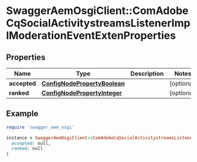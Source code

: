 # SwaggerAemOsgiClient::ComAdobeCqSocialActivitystreamsListenerImplModerationEventExtenProperties

## Properties

| Name | Type | Description | Notes |
| ---- | ---- | ----------- | ----- |
| **accepted** | [**ConfigNodePropertyBoolean**](ConfigNodePropertyBoolean.md) |  | [optional] |
| **ranked** | [**ConfigNodePropertyInteger**](ConfigNodePropertyInteger.md) |  | [optional] |

## Example

```ruby
require 'swagger_aem_osgi'

instance = SwaggerAemOsgiClient::ComAdobeCqSocialActivitystreamsListenerImplModerationEventExtenProperties.new(
  accepted: null,
  ranked: null
)
```

